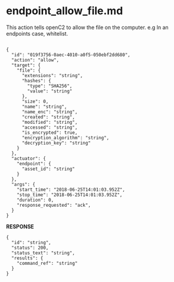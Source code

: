 
# endpoint_allow_file.md

This action tells openC2 to allow the file on the computer. e.g In an endpoints case, whitelist.

```

{
  "id": "019f3756-0aec-4010-a0f5-050ebf2dd680",
  "action": "allow",
  "target": {
    "file": {
      "extensions": "string",
      "hashes": {
        "type": "SHA256",
        "value": "string"
      },
      "size": 0,
      "name": "string",
      "name_enc": "string",
      "created": "string",
      "modified": "string",
      "accessed": "string",
      "is_encrypted": true,
      "encryption_algorithm": "string",
      "decryption_key": "string"
    }
  },
  "actuator": {
    "endpoint": {
      "asset_id": "string"
    }
  },
  "args": {
    "start_time": "2018-06-25T14:01:03.952Z",
    "stop_time": "2018-06-25T14:01:03.952Z",
    "duration": 0,
    "response_requested": "ack",
  }
}
```

**RESPONSE**

```
{
  "id": "string",
  "status": 200,
  "status_text": "string",
  "results": {
    "command_ref": "string"
  }
}
```